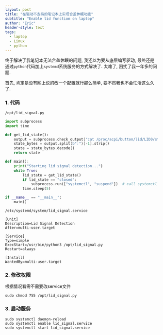 ```yaml
---
layout: post
title: "在驱动不支持的笔记本上实现合盖休眠功能"
subtitle: "Enable lid function on laptop"
author: "Eric"
header-style: text
tags:
  - laptop
  - Linux
  - python
---
```








终于解决了我笔记本无法合盖休眠的问题, 我还以为要从底层编写驱动, 最终还是通过`python`代码加上`systemd`系统服务的方式解决了. 太难了, 困扰了我一年多的问题. 



首先, 肯定是没有网上说的改一个配置就行那么简单, 要不然我也不会忙活这么久了.



### 1. 代码

`/opt/lid_signal.py`

```python
import subprocess
import time

def get_lid_state():
    output = subprocess.check_output("cat /proc/acpi/button/lid/LID0/state", shell=True)
    state_bytes = output.split(b":")[-1].strip()
    state = state_bytes.decode()
    return state

def main():
    print("Starting lid signal detection...")
    while True:
        lid_state = get_lid_state()
        if lid_state == "closed":
            subprocess.run(["systemctl", "suspend"])  # call systemctl suspend command
        time.sleep(5)

if __name__ == "__main__":
    main()

```



`/etc/systemd/system/lid_signal.service`

```shell
[Unit]
Description=Lid Signal Detection
After=multi-user.target

[Service]
Type=simple
ExecStart=/usr/bin/python3 /opt/lid_signal.py
Restart=always

[Install]
WantedBy=multi-user.target

```



### 2. 修改权限



根据情况看需不需要改service文件

```shell
sudo chmod 755 /opt/lid_signal.py
```



### 3. 启动服务



```shell
sudo systemctl daemon-reload
sudo systemctl enable lid_signal.service
sudo systemctl start lid_signal.service

```

